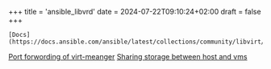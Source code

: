 +++
title = 'ansible_libvrd'
date = 2024-07-22T09:10:24+02:00
draft = false
+++

    [Docs](https://docs.ansible.com/ansible/latest/collections/community/libvirt/virt_module.html#examples)
[Port forwording of virt-meanger](https://wiki.libvirt.org/Networking.html#Forwarding_Incoming_Connections)
[Sharing storage between host and vms](https://blog.sergeantbiggs.net/posts/file-sharing-with-qemu-and-virt-manager/)
